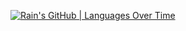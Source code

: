 [![Rain's GitHub | Languages Over Time](https://stats.quine.sh/Rain/languages-over-time?theme=dark)](https://quine.sh?utm_source=widgets&utm_campaign=Rain)
